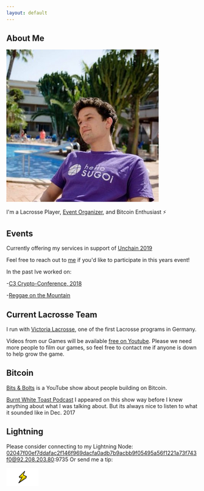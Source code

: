 ```yaml
---
layout: default
---
```


## About Me
<img class="profile-picture" src="Twitter_pic.jpg" >


I'm a Lacrosse Player, [Event Organizer](https://www.unchain-convention.com/), and Bitcoin Enthusiast ⚡

## Events
Currently offering my services in support of [Unchain 2019](https://www.unchain-convention.com/)

Feel free to reach out to [me](mailto:julian@unchain-convention.com) if you'd like to participate in this years event!

In the past Ive worked on:

 -[C3 Crypto-Conference, 2018](https://crypto-conference.com/2-days-ecosystem-building-c3/)
 
 -[Reggae on the Mountain](https://www.reggaeonthemountain.com/)
 
## Current Lacrosse Team

I run with [Victoria Lacrosse](http://www.victoria-lacrosse.com/), one of the first Lacrosse programs in Germany. 

Videos from our Games will be available [free on Youtube](https://www.youtube.com/playlist?list=PLQ56Yiu6lEaxIPm9-GB5M393CmtYRZFGY). Please we need more people to film our games, so feel free to contact me if anyone is down to help grow the game. 

## Bitcoin 
[Bits & Bolts](https://www.youtube.com/) is a YouTube show about people building on Bitcoin.

[Burnt White Toast Podcast](http://burntwhitetoast.libsyn.com/episode-013-crypto-future-julian-and-leo) I appeared on this show way before I knew anything about what I was talking about. But its always nice to listen to what it sounded like in Dec. 2017

## Lightning
Please consider connecting to my Lightning Node: 02047f00ef7ddafac2f146f969dacfa0adb7b9acbb9f05495a56f1221a73f743f0@92.208.203.80:9735 
Or send me a tip:
<!-- Beginning of tippin.me Button -->
<div id="tippin-button" data-dest="Btc_anyone"></div>
<script src="https://tippin.me/buttons/tip.js" type="text/javascript"></script>
<!-- End of tippin.me Button -->

<img class="img-thumbnail" src="lightning-bolt.png" width= "85">